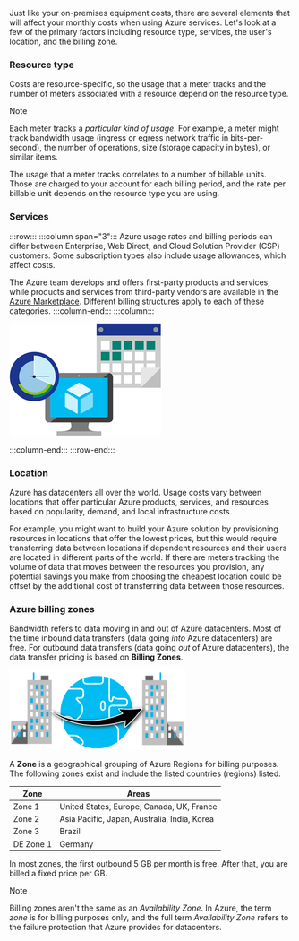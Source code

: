 Just like your on-premises equipment costs, there are several elements that will affect your monthly costs when using Azure services. Let's look at a few of the primary factors including resource type, services, the user's location, and the billing zone.

### Resource type
Costs are resource-specific, so the usage that a meter tracks and the number of meters associated with a resource depend on the resource type.

> [!NOTE] 
> Each meter tracks a *particular kind of usage*.  For example, a meter might track bandwidth usage (ingress or egress network traffic in bits-per-second), the number of operations, size (storage capacity in bytes), or similar items.

The usage that a meter tracks correlates to a number of billable units. Those are charged to your account for each billing period, and the rate per billable unit depends on the resource type you are using.

### Services

:::row:::
  :::column span="3":::
Azure usage rates and billing periods can differ between Enterprise, Web Direct, and Cloud Solution Provider (CSP) customers. Some subscription types also include usage allowances, which affect costs.

The Azure team develops and offers first-party products and services, while products and services from third-party vendors are available in the [Azure Marketplace](https://azuremarketplace.microsoft.com?azure-portal=true). Different billing structures apply to each of these categories.
   :::column-end:::
   :::column:::

![Image depicting a billing period, with a calendar, computer, and meter linked to illustrate the correlation between the three](../media/2b-billing-period-graphic.png)

   :::column-end:::
:::row-end:::

### Location
Azure has datacenters all over the world. Usage costs vary between locations that offer particular Azure products, services, and resources based on popularity, demand, and local infrastructure costs.

For example, you might want to build your Azure solution by provisioning resources in locations that offer the lowest prices, but this would require transferring data between locations if dependent resources and their users are located in different parts of the world. If there are meters tracking the volume of data that moves between the resources you provision, any potential savings you make from choosing the cheapest location could be offset by the additional cost of transferring data between those resources.

### Azure billing zones
Bandwidth refers to data moving in and out of Azure datacenters. Most of the time inbound data transfers (data going _into_ Azure datacenters) are free. For outbound data transfers (data going _out_ of Azure datacenters), the data transfer pricing is based on **Billing Zones**.

![Image that shows internet traffic traveling between two datacenters around a globe](../media/1b-azure-regions-globe.png)

A **Zone** is a geographical grouping of Azure Regions for billing purposes. The following zones exist and include the listed countries (regions) listed.

| Zone | Areas |
|------|---------|
| Zone 1 | United States, Europe, Canada, UK, France | 
| Zone 2 | Asia Pacific, Japan, Australia, India, Korea |
| Zone 3 | Brazil |
| DE Zone 1 | Germany |

In most zones, the first outbound 5 GB per month is free. After that, you are billed a fixed price per GB.

> [!NOTE] 
> Billing zones aren't the same as an _Availability Zone_. In Azure, the term *zone* is for billing purposes only, and the full term *Availability Zone* refers to the failure protection that Azure provides for datacenters.
